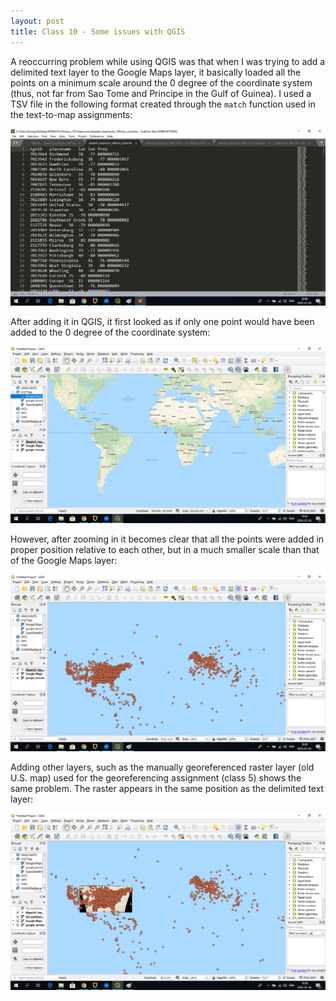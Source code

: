 ```yaml
---
layout: post
title: Class 10 - Some issues with QGIS
---
```


A reoccurring problem while using QGIS was that when I was trying to add a delimited text layer to the Google Maps layer, it basically 
loaded all the points on a minimum scale around the 0 degree of the coordinate system (thus, not far from Sao Tome and Principe in the 
Gulf of Guinea). I used a TSV file in the following format created through the `match` function used in the text-to-map assignments:  

![](/img/coord_qgis.png)  

After adding it in QGIS, it first looked as if only one point would have been added to the 0 degree of the coordinate system:

![](/img/qgis_error1.png)  

However, after zooming in it becomes clear that all the points were added in proper position relative to each other, 
but in a much smaller scale than that of the Google Maps layer:

![](/img/qgis_error2.png)  

Adding other layers, such as the manually georeferenced raster layer (old U.S. map) used for the georeferencing assignment (class 5) shows the same problem.
The raster appears in the same position as the delimited text layer:  

![](/img/qgis_error3.png)  
